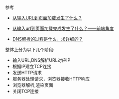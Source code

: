 参考

- [从输入URL到页面加载发生了什么？](https://segmentfault.com/a/1190000006879700)
- [从输入url到页面加载完成发生了什么？——前端角度](https://www.cnblogs.com/daijinxue/p/6640153.html)

- [DNS解析的过程是什么，求详细的？](<https://www.zhihu.com/question/23042131>)

整体上分为以下几个阶段:

- 输入URL,DNS解析URL对应IP
- 根据IP建立TCP连接
- 发送HTTP请求
- 服务器处理请求，浏览器接收HTTP响应
- 浏览器解析,渲染页面
- 关闭TCP连接

